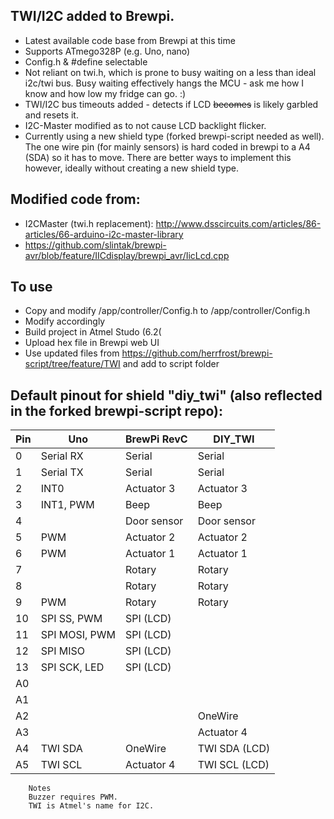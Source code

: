 ## TWI/I2C added to Brewpi. 
 - Latest available code base from Brewpi at this time
 - Supports ATmego328P (e.g. Uno, nano)
 - Config.h & #define selectable
 - Not reliant on twi.h, which is prone to busy waiting on a less than ideal i2c/twi bus. Busy waiting effectively hangs the MCU - ask me how I know and how low my fridge can go. :)
 - TWI/I2C bus timeouts added - detects if LCD ~~becomes~~ is likely garbled and resets it.
 - I2C-Master modified as to not cause LCD backlight flicker.
 - Currently using a new shield type (forked brewpi-script needed as well). The one wire pin (for mainly sensors) is  hard coded in brewpi to a A4 (SDA) so it has to move. There are better ways to implement this however, ideally without creating a new shield type.

## Modified code from:
 - I2CMaster (twi.h replacement): http://www.dsscircuits.com/articles/86-articles/66-arduino-i2c-master-library
 - https://github.com/slintak/brewpi-avr/blob/feature/IICdisplay/brewpi_avr/IicLcd.cpp

## To use
- Copy and modify /app/controller/Config.h to /app/controller/Config.h
- Modify accordingly
- Build project in Atmel Studo (6.2(
- Upload hex file in Brewpi web UI
- Use updated files from https://github.com/herrfrost/brewpi-script/tree/feature/TWI and add to script folder

## Default pinout for shield "diy_twi" (also reflected in the forked brewpi-script repo):

Pin | Uno  | BrewPi RevC | DIY_TWI
--- | ----- | -------- | -----
0|Serial RX | Serial | Serial
1|Serial TX | Serial| Serial
2|INT0 | Actuator 3|Actuator 3
3|INT1, PWM|Beep|Beep
4||  Door sensor| Door sensor
5|PWM | Actuator 2|Actuator 2
6|PWM | Actuator 1  |Actuator 1
7|| Rotary|Rotary
8||   Rotary|Rotary
9| PWM | Rotary | Rotary
10| SPI SS, PWM |  SPI (LCD)	
11| SPI MOSI, PWM | SPI (LCD)	
12| SPI MISO | SPI (LCD)	
13| SPI SCK, LED | SPI (LCD)	
A0|||			
A1|||			
A2||| OneWire
A3||| Actuator 4
A4| TWI SDA | OneWire | TWI SDA (LCD)
A5| TWI SCL | Actuator 4 | TWI SCL (LCD)
			
		Notes	
		Buzzer requires PWM.	
		TWI is Atmel's name for I2C.
		
